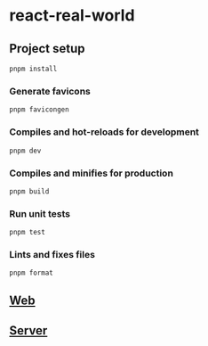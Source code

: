 # react-real-world

## Project setup
```
pnpm install

```

### Generate favicons
```
pnpm favicongen
```

### Compiles and hot-reloads for development


```
pnpm dev
```

### Compiles and minifies for production
```
pnpm build
```

### Run unit tests
```
pnpm test
```

### Lints and fixes files
```
pnpm format
```

## [Web](./packages/web/README.md)

## [Server](./packages/server/README.md)
